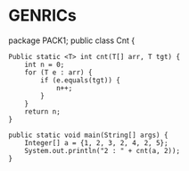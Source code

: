 # GENRICs
package PACK1;
public class Cnt {

    Public static <T> int cnt(T[] arr, T tgt) {
        int n = 0;
        for (T e : arr) {
            if (e.equals(tgt)) {
                n++;
            }
        }
        return n;
    }

    public static void main(String[] args) {
        Integer[] a = {1, 2, 3, 2, 4, 2, 5};
        System.out.println("2 : " + cnt(a, 2));
    }
